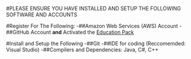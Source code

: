 #PLEASE ENSURE YOU HAVE INSTALLED AND SETUP THE FOLLOWING SOFTWARE AND ACCOUNTS

#Register For The Following:
-##Amazon Web Services (AWS) Account
-##GitHub Account **and** Activated the [Education Pack](https://education.github.com/pack)

#Install and Setup the Following
-##Git
-##IDE for coding (Reccomemded: Visual Studio)
-##Compilers and Dependencies: Java, C#, C++